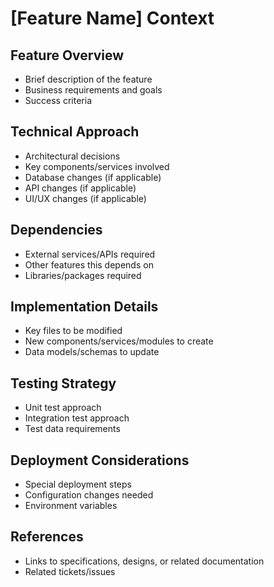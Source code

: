 # [Feature Name] Context

## Feature Overview
- Brief description of the feature
- Business requirements and goals
- Success criteria

## Technical Approach
- Architectural decisions
- Key components/services involved
- Database changes (if applicable)
- API changes (if applicable)
- UI/UX changes (if applicable)

## Dependencies
- External services/APIs required
- Other features this depends on
- Libraries/packages required

## Implementation Details
- Key files to be modified
- New components/services/modules to create
- Data models/schemas to update

## Testing Strategy
- Unit test approach
- Integration test approach
- Test data requirements

## Deployment Considerations
- Special deployment steps
- Configuration changes needed
- Environment variables

## References
- Links to specifications, designs, or related documentation
- Related tickets/issues